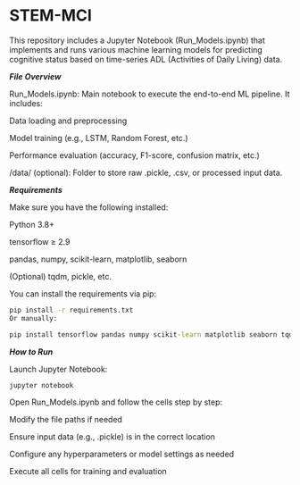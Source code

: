 # STEM-MCI
This repository includes a Jupyter Notebook (Run_Models.ipynb) that implements and runs various machine learning models for predicting cognitive status based on time-series ADL (Activities of Daily Living) data.

***File Overview***

Run_Models.ipynb: Main notebook to execute the end-to-end ML pipeline. It includes:

Data loading and preprocessing

Model training (e.g., LSTM, Random Forest, etc.)

Performance evaluation (accuracy, F1-score, confusion matrix, etc.)

/data/ (optional): Folder to store raw .pickle, .csv, or processed input data.

***Requirements***

Make sure you have the following installed:

Python 3.8+

tensorflow ≥ 2.9

pandas, numpy, scikit-learn, matplotlib, seaborn

(Optional) tqdm, pickle, etc.

You can install the requirements via pip:

```cmd
pip install -r requirements.txt
Or manually:
```
```cmd
pip install tensorflow pandas numpy scikit-learn matplotlib seaborn tqdm
```

***How to Run***

Launch Jupyter Notebook:
```cmd
jupyter notebook
```
Open Run_Models.ipynb and follow the cells step by step:

Modify the file paths if needed

Ensure input data (e.g., .pickle) is in the correct location

Configure any hyperparameters or model settings as needed

Execute all cells for training and evaluation
